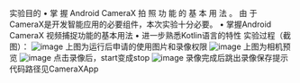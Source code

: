 实验目的
• 掌 握 Android CameraX 拍 照 功 能 的 基 本 用 法 。 由 于
CameraX是开发智能应用的必要组件，本次实验十分必要。
• 掌握Android CameraX 视频捕捉功能的基本用法
• 进一步熟悉Kotlin语言的特性
实验过程（截图）：
![image](https://github.com/user-attachments/assets/1f0e50f3-9b67-48a2-90cd-485d36e1b6de)
上图为运行后申请的使用图片和录像权限
![image](https://github.com/user-attachments/assets/215e8f07-51a4-4517-98d8-0bdc82c9168c)
上图为相机预览
![image](https://github.com/user-attachments/assets/dec40c5f-8619-4473-af75-affbddec8b0a)
点击录像后，start变成stop
![image](https://github.com/user-attachments/assets/29b6807f-9cb3-4411-b52d-764ae796a708)
录像完成后跳出录像保存提示
代码路径见CameraXApp
